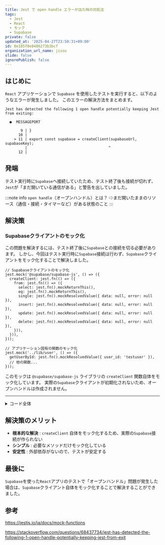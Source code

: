 ```yaml
---
title: Jest で open handle エラーが出た時の対処法
tags:
  - Jest
  - React
  - モック
  - Supabase
private: false
updated_at: '2025-04-27T23:50:31+09:00'
id: 8e185f0e8486273b3bcf
organization_url_name: jisou
slide: false
ignorePublish: false
---
```

## はじめに
`React` アプリケーションで `Supabase` を使用したテストを実行すると、以下のようなエラーが発生しました。
このエラーの解決方法をまとめます。

```terminal
Jest has detected the following 1 open handle potentially keeping Jest from exiting:

  ●  MESSAGEPORT

       9 | }
      10 |
    > 11 | export const supabase = createClient(supabaseUrl, supabaseKey);
         |                                     ^
      12 |
```

## 発端
テスト実行時に`Supabase`へ接続していたため、テスト終了後も接続が切れず、`Jest`が「まだ開いている通信がある」と警告を出していました。

:::note info
`open handle`（オープンハンドル）とは？
⇨まだ開いたままのリソース（通信・接続・タイマーなど）がある状態のこと
:::

## 解決策

### Supabaseクライアントのモック化
この問題を解決するには、テスト終了後に`Supabase`との接続を切る必要があります。
しかし、今回はテスト実行時に`Supabase`接続は行わず、`Supabase`クライアントをモック化することで解決しました。


```tsx:App.test.tsx
// Supabaseクライアントのモック化
jest.mock('@supabase/supabase-js', () => ({
  createClient: jest.fn(() => ({
    from: jest.fn(() => ({
      select: jest.fn().mockReturnThis(),
      eq: jest.fn().mockReturnThis(),
      single: jest.fn().mockResolvedValue({ data: null, error: null }),
      insert: jest.fn().mockResolvedValue({ data: null, error: null }),
      update: jest.fn().mockResolvedValue({ data: null, error: null }),
      delete: jest.fn().mockResolvedValue({ data: null, error: null }),
    })),
  })),
}));

// アプリケーション固有の関数のモック化
jest.mock('../lib/user', () => ({
  getUserById: jest.fn().mockResolvedValue({ user_id: 'testuser' }),
  // 他の関数...
}));
```

このモックは `@supabase/supabase-js` ライブラリの `createClient` 関数自体をモック化しています。
実際の`Supabase`クライアントが初期化されないため、オープンハンドルは作成されません。

- - -
<details><summary>コード全体</summary>

```tsx:App.test.tsx
import { render, screen, waitFor } from '@testing-library/react';
import userEvent from '@testing-library/user-event';
import { App } from '../App';
import '@testing-library/jest-dom';
import { ChakraProvider } from '@chakra-ui/react';
import { getUserSkillById } from '../lib/userSkill';

/**
 * モックの作成
 */
// Supabaseクライアントのモック化
jest.mock('@supabase/supabase-js', () => ({
  createClient: jest.fn(() => ({
    from: jest.fn(() => ({
      select: jest.fn().mockReturnThis(),
      eq: jest.fn().mockReturnThis(),
      single: jest.fn().mockResolvedValue({ data: null, error: null }),
      insert: jest.fn().mockResolvedValue({ data: null, error: null }),
      update: jest.fn().mockResolvedValue({ data: null, error: null }),
      delete: jest.fn().mockResolvedValue({ data: null, error: null }),
    })),
  })),
}));

// アプリケーション固有の関数のモック化
jest.mock('../lib/userSkill', () => ({
  getUserSkillById: jest.fn(),
  getUserSkillForEdit: jest.fn(),
}));

jest.mock('../lib/user', () => ({
  insertUser: jest.fn().mockResolvedValue(true),
  updateUser: jest.fn().mockResolvedValue(true),
}));

// テストケース
describe('UserCard Component', () => {
  // テスト前後の処理
  beforeEach(() => jest.clearAllMocks());
  afterEach(() => jest.resetAllMocks());

  it('名刺カードの表示', async () => {
    // テストの実装
    // ...
  });
});
```
</details>

## 解決策のメリット
- **根本的な解決** : `createClient` 自体をモック化するため、実際の`Supabase`接続が作られない
- **シンプル** : 必要なメソッドだけモック化している
- **安定性** : 外部依存がないので、テストが安定する

## 最後に
`Supabase`を使った`React`アプリのテストで「オープンハンドル」問題が発生した場合は、`Supabase`クライアント自体をモック化することで解決することができました。

## 参考

https://jestjs.io/ja/docs/mock-functions

https://stackoverflow.com/questions/68437734/jest-has-detected-the-following-1-open-handle-potentially-keeping-jest-from-exit

